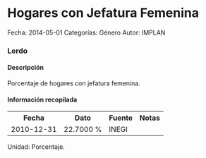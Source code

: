 Hogares con Jefatura Femenina
=====

Fecha: 2014-05-01
Categorías: Género
Autor: IMPLAN

### Lerdo

#### Descripción

Porcentaje de hogares con jefatura femenina.

#### Información recopilada

<table class="table table-hover table-bordered">
  <tr><th>Fecha</th><th>Dato</th><th>Fuente</th><th>Notas</th></tr>
  <tr><td>2010-12-31</td><td>22.7000 %</td><td>INEGI</td><td></td></tr>
</table>

Unidad: Porcentaje.

